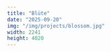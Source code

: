 ```yaml
---
title: "Blüte"
date: "2025-09-20"
img: "/img/projects/blossom.jpg"
width: 2241
height: 4020
---
```

